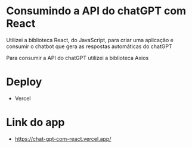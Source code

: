 # Consumindo a API do chatGPT com React

Utilizei a biblioteca React, do JavaScript, para criar uma aplicação e consumir o chatbot que gera as respostas automáticas do chatGPT

Para consumir a API do chatGPT utilizei a biblioteca Axios

# Deploy
- Vercel

# Link do app
- https://chat-gpt-com-react.vercel.app/